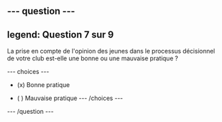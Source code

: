 --- question ---
---
legend: Question 7 sur 9
---

La prise en compte de l'opinion des jeunes dans le processus décisionnel de votre club est-elle une bonne ou une mauvaise pratique ?

--- choices ---
- (x) Bonne pratique

- ( ) Mauvaise pratique
--- /choices ---

--- /question ---
